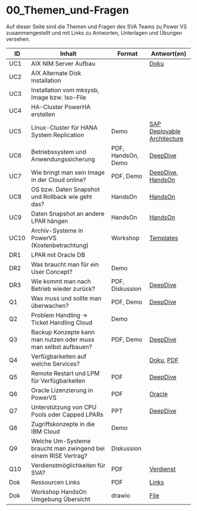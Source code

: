 # 00_Themen_und-Fragen
Auf dieser Seite sind die Themen und Fragen des SVA Teams zu Power VS zusammengestellt und mit Links zu Antworten, Unterlagen und Übungen versehen.

| ID   | Inhalt                                                         | Format             | Antwort(en) |
| -----| -------------------------------------------------------------- | ------------------ | ----------- |
| UC1  | AIX NIM Server Aufbau                                          |                    | [Doku](https://cloud.ibm.com/docs/power-iaas?topic=power-iaas-provisioning-nim)            | 
| UC2  | AIX Alternate Disk Installation                                | | |
| UC3  | Installation vom mksysb, Image bzw. Iso-File                   | | |
| UC4  | HA-Cluster PowerHA erstellen                                   | | | 
| UC5  | Linux-Cluster für HANA System Replication                      | Demo               | [SAP Deployable Architecture](https://cloud.ibm.com/catalog/architecture/deploy-arch-ibm-pvs-sap-9aa6135e-75d5-467e-9f4a-ac2a21c069b8-global) |  
| UC6  | Betriebssystem und Anwendungssicherung                         | PDF, HandsOn, Demo | [DeepDive](_materials/2025-04-17_SVA-PVS-Workshop_DeepDive_v12.pdf) |
| UC7  | Wie bringt man sein Image in der Cloud online?                 | PDF, Demo          | [DeepDive](_materials/2025-04-17_SVA-PVS-Workshop_DeepDive_v12.pdf), [HandsOn](10b_Image_Import.md) |
| UC8  | OS bzw. Daten Snapshot und Rollback wie geht das?              | HandsOn            | [HandsOn](03_CLI_+_Storage.md) |
| UC9  | Daten Snapshot an andere LPAR hängen                           | HandsOn            | [HandsOn](03_CLI_+_Storage.md) |
| UC10 | Archiv-Systeme in PowerVS (Kostenbetrachtung)                  | Workshop           | [Templates](_materials) |
| DR1  | LPAR mit Oracle DB                                             |                    | |
| DR2  | Was braucht man für ein User Concept?                          | Demo               | |
| DR3  | Wie kommt man nach Betrieb wieder zurück?                      | PDF, Diskussion    | [DeepDive](_materials/2025-04-17_SVA-PVS-Workshop_DeepDive_v12.pdf) |
| Q1   | Was muss und sollte man überwachen?                            | PDF, Demo          | [DeepDive](_materials/2025-04-17_SVA-PVS-Workshop_DeepDive_v12.pdf) |
| Q2   | Problem Handling -> Ticket Handling Cloud                      | Demo               | |
| Q3   | Backup Konzepte kann man nutzen oder muss man selbst aufbauen? | PDF, Demo          | [DeepDive](_materials/2025-04-17_SVA-PVSWorkshop_DeepDive_v12.pdf) |
| Q4   | Verfügbarkeiten auf welche Services?                           |                    | [Doku](https://www.ibm.com/support/customer/csol/terms/?ref=i126-9268-19-12-2024-zz-en), [PDF](_materials/IBM-Cloud_SLAs_i126-9268-19_12-2024_zz-en.pdf) |
| Q5   | Remote Restart und LPM für Verfügbarkeiten                     | PDF                | [DeepDive](_materials/2025-04-17_SVA-PVS-Workshop_DeepDive_v12.pdf) |
| Q6   | Oracle Lizenzierung in PowerVS                                 | PDF                | [Oracle](_materials/PowerVS_Oracle_Lizenzierung.pdf) |
| Q7   | Unterstützung von CPU Pools oder Capped LPARs                  | PPT                | <a href="_materials/2025-04-17_SVA-PVS-Workshop_DeepDive_v12.pdf">DeepDive</a> |
| Q8   | Zugriffskonzepte in die IBM Cloud                              | Demo               | |
| Q9   | Welche Um-Systeme braucht man zwingend bei einem RISE Vertrag? | Diskussion         | |
| Q10  | Verdienstmöglichkeiten für SVA?                                | PDF                | [Verdienst](_materials/PowerVS_Verdienstmoeglichkeiten.pdf) |
| Dok  | Ressourcen Links                                               | PDF                | [Links](_materials/PowerVS_Ressourcen.pdf) |
| Dok  | Workshop HandsOn Umgebung Übersicht                            | drawio             | [File](_materials/2025-04-09_SVA-PVS-Workshop_HandsOn+Demo-Plan_v0.1.drawio)
